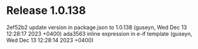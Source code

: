 # Release 1.0.138

2ef52b2 update version in package.json to 1.0.138 (guseyn, Wed Dec 13 12:28:17 2023 +0400)
ada3563 inline expression in e-if template (guseyn, Wed Dec 13 12:28:14 2023 +0400)
